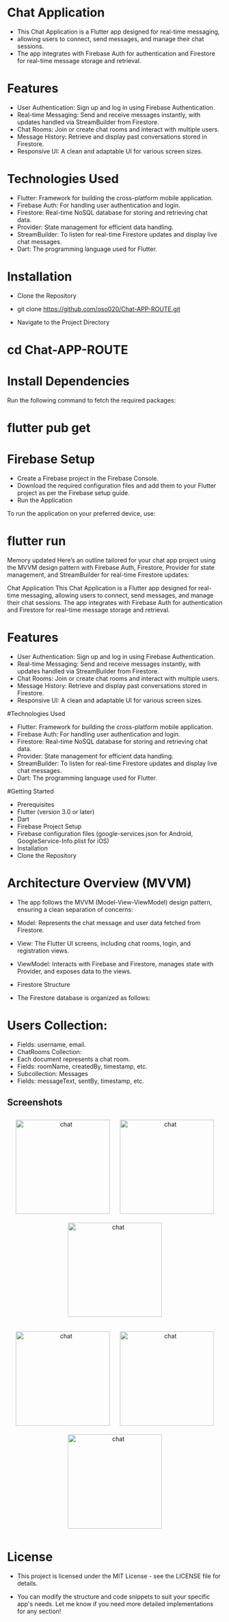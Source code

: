 # Chat Application

- This Chat Application is a Flutter app designed for real-time messaging, 
- allowing users to connect, send messages, and manage their chat sessions. 
- The app integrates with Firebase Auth for authentication and Firestore for real-time message storage and retrieval.


# Features
- User Authentication: Sign up and log in using Firebase Authentication.
- Real-time Messaging: Send and receive messages instantly, with updates handled via StreamBuilder from Firestore.
- Chat Rooms: Join or create chat rooms and interact with multiple users.
- Message History: Retrieve and display past conversations stored in Firestore.
- Responsive UI: A clean and adaptable UI for various screen sizes.


# Technologies Used
- Flutter: Framework for building the cross-platform mobile application.
- Firebase Auth: For handling user authentication and login.
- Firestore: Real-time NoSQL database for storing and retrieving chat data.
- Provider: State management for efficient data handling.
- StreamBuilder: To listen for real-time Firestore updates and display live chat messages.
- Dart: The programming language used for Flutter.

# Installation
- Clone the Repository

- git clone https://github.com/oso020/Chat-APP-ROUTE.git
- Navigate to the Project Directory

# cd Chat-APP-ROUTE
# Install Dependencies

Run the following command to fetch the required packages:


# flutter pub get
# Firebase Setup

- Create a Firebase project in the Firebase Console.
- Download the required configuration files and add them to your Flutter project as per the Firebase setup guide.
- Run the Application

To run the application on your preferred device, use:


#  flutter run


Memory updated
Here’s an outline tailored for your chat app project using the MVVM design pattern with Firebase Auth, Firestore, Provider for state management, and StreamBuilder for real-time Firestore updates:

Chat Application
This Chat Application is a Flutter app designed for real-time messaging, allowing users to connect, send messages, and manage their chat sessions. The app integrates with Firebase Auth for authentication and Firestore for real-time message storage and retrieval.

# Features
- User Authentication: Sign up and log in using Firebase Authentication.
- Real-time Messaging: Send and receive messages instantly, with updates handled via StreamBuilder from Firestore.
- Chat Rooms: Join or create chat rooms and interact with multiple users.
- Message History: Retrieve and display past conversations stored in Firestore.
- Responsive UI: A clean and adaptable UI for various screen sizes.

#Technologies Used
- Flutter: Framework for building the cross-platform mobile application.
- Firebase Auth: For handling user authentication and login.
- Firestore: Real-time NoSQL database for storing and retrieving chat data.
- Provider: State management for efficient data handling.
- StreamBuilder: To listen for real-time Firestore updates and display live chat messages.
- Dart: The programming language used for Flutter.

#Getting Started
- Prerequisites
- Flutter (version 3.0 or later)
- Dart
- Firebase Project Setup
- Firebase configuration files (google-services.json for Android, GoogleService-Info.plist for iOS)
- Installation
- Clone the Repository





# Architecture Overview (MVVM)
- The app follows the MVVM (Model-View-ViewModel) design pattern, ensuring a clean separation of concerns:

- Model: Represents the chat message and user data fetched from Firestore.
- View: The Flutter UI screens, including chat rooms, login, and registration views.
- ViewModel: Interacts with Firebase and Firestore, manages state with Provider, and exposes data to the views.
- Firestore Structure
- The Firestore database is organized as follows:

# Users Collection:
- Fields: username, email.
- ChatRooms Collection:
- Each document represents a chat room.
- Fields: roomName, createdBy, timestamp, etc.
- Subcollection: Messages
- Fields: messageText, sentBy, timestamp, etc.





## Screenshots

<p align="center">
  <img src="https://github.com/oso020/Chat-APP-ROUTE/blob/develop/screen_shots/spalsh.png" alt="chat" width="220" style="margin: 10px;"/>
  <img src="https://github.com/oso020/Chat-APP-ROUTE/blob/develop/screen_shots/login.png" alt="chat" width="220" style="margin: 10px;"/>
  <img src="https://github.com/oso020/Chat-APP-ROUTE/blob/develop/screen_shots/register.png" alt="chat" width="220" style="margin: 10px;"/>
</p>

<p align="center">
    <img src="https://github.com/oso020/Chat-APP-ROUTE/blob/develop/screen_shots/home.jfif" alt="chat" width="220" style="margin: 10px;"/>
  <img src="https://github.com/oso020/Chat-APP-ROUTE/blob/develop/screen_shots/create%20room.png" alt="chat" width="220" style="margin: 10px;"/>
  <img src="https://github.com/oso020/Chat-APP-ROUTE/blob/develop/screen_shots/chat%20screen.png" alt="chat" width="220" style="margin: 10px;"/>
</p>

# License
- This project is licensed under the MIT License - see the LICENSE file for details.

- You can modify the structure and code snippets to suit your specific app's needs. Let me know if you need more detailed implementations for any section!



